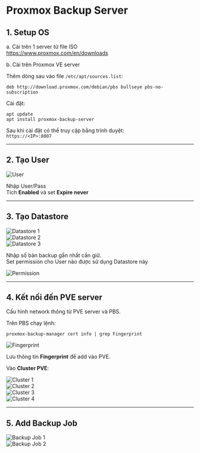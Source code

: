 # Proxmox Backup Server

## 1. Setup OS

a. Cài trên 1 server từ file ISO  
<https://www.proxmox.com/en/downloads>

b. Cài trên Proxmox VE server

Thêm dòng sau vào file `/etc/apt/sources.list`:

```
deb http://download.proxmox.com/debian/pbs bullseye pbs-no-subscription
```

Cài đặt:

```
apt update
apt install proxmox-backup-server
```

Sau khi cài đặt có thể truy cập bằng trình duyệt:  
`https://<IP>:8007`

---

## 2. Tạo User

![User](../images/media/image1.png)

Nhập User/Pass  
Tích **Enabled** và set **Expire never**

---

## 3. Tạo Datastore

![Datastore 1](../images/media/image2.png)  
![Datastore 2](../images/media/image3.png)  
![Datastore 3](../images/media/image4.png)

Nhập số bản backup gần nhất cần giữ.  
Set permission cho User nào được sử dụng Datastore này

![Permission](../images/media/image5.png)

---

## 4. Kết nối đến PVE server

Cấu hình network thông từ PVE server và PBS.  

Trên PBS chạy lệnh:

```
proxmox-backup-manager cert info | grep Fingerprint
```

![Fingerprint](../images/media/image6.png)

Lưu thông tin **Fingerprint** để add vào PVE.  

Vào **Cluster PVE**:

![Cluster 1](../images/media/image7.png)  
![Cluster 2](../images/media/image8.png)  
![Cluster 3](../images/media/image9.png)  
![Cluster 4](../images/media/image10.png)

---

## 5. Add Backup Job

![Backup Job 1](../images/media/image11.png)  
![Backup Job 2](../images/media/image12.png)
